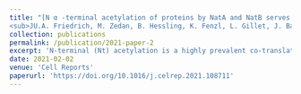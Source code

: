 ```yaml
---
title: "[N α -terminal acetylation of proteins by NatA and NatB serves distinct physiological roles in Saccharomyces cerevisiae](https://doi.org/10.1016/j.celrep.2021.108711)   <br>
<sub>JU.A. Friedrich, M. Zedan, B. Hessling, K. Fenzl, L. Gillet, J. Barry, M. Knop, G. Kramer, B. Bukau</sub>"
collection: publications
permalink: /publication/2021-paper-2
excerpt: 'N-terminal (Nt) acetylation is a highly prevalent co-translational protein modification in eukaryotes, catalyzed by at least five Nt acetyltransferases (Nats) with differing specificities. Nt acetylation has been implicated in protein quality control, but its broad biological significance remains elusive. We investigate the roles of the two major Nats of S. cerevisiae, NatA and NatB, by performing transcriptome, translatome, and proteome profiling of natAΔ and natBΔ mutants. Our results reveal a range of NatA- and NatB-specific phenotypes. NatA is implicated in systemic adaptation control, because natAΔ mutants display altered expression of transposons, sub-telomeric genes, pheromone response genes, and nuclear genes encoding mitochondrial ribosomal proteins. NatB predominantly affects protein folding, because natBΔ mutants, to a greater extent than natA mutants, accumulate protein aggregates, induce stress responses, and display reduced fitness in the absence of the ribosome-associated chaperone Ssb. These phenotypic differences indicate that controlling Nat activities may serve to elicit distinct cellular responses.'
date: 2021-02-02
venue: 'Cell Reports'
paperurl: 'https://doi.org/10.1016/j.celrep.2021.108711'
---
```


